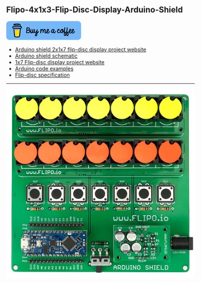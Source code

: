 ## Flipo-4x1x3-Flip-Disc-Display-Arduino-Shield

<a href="https://www.buymeacoffee.com/marcinsaj"><img src="https://github.com/marcinsaj/marcinsaj/blob/main/Buy-me-a-coffee.png" /></a> 
</br>

 - [Arduino shield 2x1x7 flip-disc display project website](https://flipo.io/project/arduino-shield-1x7-flip-disc-display/)
 - [Arduino shield schematic](https://github.com/marcinsaj/Flipo-2x1x7-Flip-Disc-Display-Arduino-Shield/raw/main/datasheet/Arduino-Shield-2x1x7-Flip-disc-Display-Schematic.pdf)
 - [1x7 Flip-disc display project website](https://flipo.io/project/flip-disc-1x7-display/)
 - [Arduino code examples](https://github.com/marcinsaj/Flipo-2x1x7-Flip-Disc-Display-Arduino-Shield/tree/main/examples)
 - [Flip-disc specification](https://github.com/marcinsaj/Flipo-Flip-disc-Display-Specification/raw/main/datasheet/Flipo-Flip-Disc-Specification.pdf)

-------------------------------------------------------------------  


<a href="https://flipo.io/project/arduino-shield-1x7-flip-disc-display/"><img src="https://github.com/marcinsaj/Flipo-2x1x7-Flip-Disc-Display-Arduino-Shield/blob/main/extras/Arduino-Shield-2x1x7-Flip-disc-Display-Cover.jpg" /></a>
